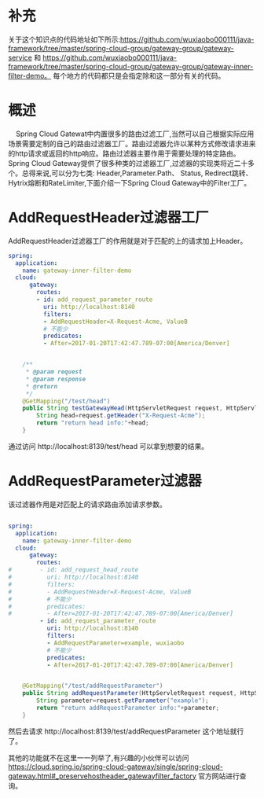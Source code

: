 
# 补充

关于这个知识点的代码地址如下所示:https://github.com/wuxiaobo000111/java-framework/tree/master/spring-cloud-group/gateway-group/gateway-service 和
https://github.com/wuxiaobo000111/java-framework/tree/master/spring-cloud-group/gateway-group/gateway-inner-filter-demo。 每个地方的代码都只是会指定除和这一部分有关的代码。

# 概述

&nbsp;&nbsp;&nbsp;&nbsp;Spring Cloud Gatewat中内置很多的路由过滤工厂,当然可以自己根据实际应用场景需要定制的自己的路由过滤器工厂。路由过滤器允许以某种方式修改请求进来的http请求或返回的http响应。路由过滤器主要作用于需要处理的特定路由。Spring Cloud Gateway提供了很多种类的过滤器工厂,过滤器的实现类将近二十多个。总得来说,可以分为七类: Header,Parameter.Path、 Status, Redirect跳转、Hytrix熔断和RateLimiter,下面介绍一下Spring Cloud Gateway中的Filter工厂。


# AddRequestHeader过滤器工厂

AddRequestHeader过滤器工厂的作用就是对于匹配的上的请求加上Header。

```yml
spring:
  application:
    name: gateway-inner-filter-demo
  cloud:
      gateway:
        routes:
        - id: add_request_parameter_route
          uri: http://localhost:8140
          filters:
          - AddRequestHeader=X-Request-Acme, ValueB
          # 不能少
          predicates:
          - After=2017-01-20T17:42:47.789-07:00[America/Denver]
```

```java

	/**
	 * @param request
	 * @param response
	 * @return
	 */
	@GetMapping("/test/head")
	public String testGatewayHead(HttpServletRequest request, HttpServletResponse response){
		String head=request.getHeader("X-Request-Acme");
		return "return head info:"+head;
	}

```

通过访问 http://localhost:8139/test/head  可以拿到想要的结果。


# AddRequestParameter过滤器

该过滤器作用是对匹配上的请求路由添加请求参数。

```yml

spring:
  application:
    name: gateway-inner-filter-demo
  cloud:
      gateway:
        routes:
#        - id: add_request_head_route
#          uri: http://localhost:8140
#          filters:
#          - AddRequestHeader=X-Request-Acme, ValueB
#          # 不能少
#          predicates:
#          - After=2017-01-20T17:42:47.789-07:00[America/Denver]
         - id: add_request_parameter_route
           uri: http://localhost:8140
           filters:
           - AddRequestParameter=example, wuxiaobo
           # 不能少
           predicates:
           - After=2017-01-20T17:42:47.789-07:00[America/Denver]
```

```java

	@GetMapping("/test/addRequestParameter")
	public String addRequestParameter(HttpServletRequest request, HttpServletResponse response){
		String parameter=request.getParameter("example");
		return "return addRequestParameter info:"+parameter;
	}


```

然后去请求 http://localhost:8139/test/addRequestParameter  这个地址就行了。



其他的功能就不在这里一一列举了,有兴趣的小伙伴可以访问 https://cloud.spring.io/spring-cloud-gateway/single/spring-cloud-gateway.html#_preservehostheader_gatewayfilter_factory 官方网站进行查询。


